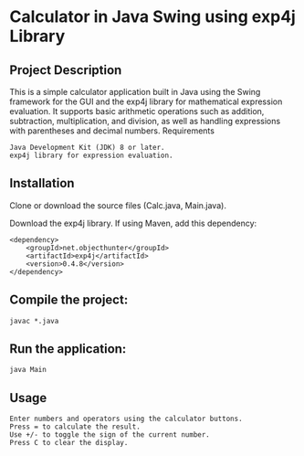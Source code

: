 # **Calculator in Java Swing using exp4j Library**

## Project Description

This is a simple calculator application built in Java using the Swing framework for the GUI and the exp4j library for mathematical expression evaluation. 
It supports basic arithmetic operations such as addition, subtraction, multiplication, and division, as well as handling expressions with parentheses and decimal numbers.
Requirements

    Java Development Kit (JDK) 8 or later.
    exp4j library for expression evaluation.

## Installation

Clone or download the source files (Calc.java, Main.java).

Download the exp4j library. If using Maven, add this dependency:
```
<dependency>
    <groupId>net.objecthunter</groupId>
    <artifactId>exp4j</artifactId>
    <version>0.4.8</version>
</dependency>
```

## Compile the project:
```
javac *.java
```

## Run the application:
```
java Main
```

## Usage

    Enter numbers and operators using the calculator buttons.
    Press = to calculate the result.
    Use +/- to toggle the sign of the current number.
    Press C to clear the display.